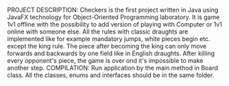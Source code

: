 PROJECT DESCRIPTION:
Checkers is the first project written in Java using JavaFX technology for Object-Oriented Programming laboratory. It is game 1v1 offline with the possibility to add version of playing with Computer or 1v1 online with someone else. All the rules with classic draughts are implemented like for example mandatory jumps, white pieces begin etc. except the king rule. The piece after becoming the king can only move forwards and backwards by one field like in English draughts. After killing every opponent's piece, the game is over ond it's impossible to make another step. 
COMPILATION:
Run application by the main method in Board class. All the classes, enums and interfaces should be in the same folder.
